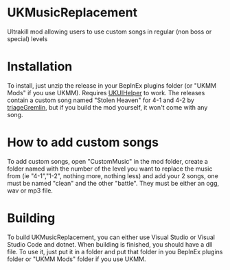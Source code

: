 # UKMusicReplacement

Ultrakill mod allowing users to use custom songs in regular (non boss or special) levels

# Installation

To install, just unzip the release in your BepInEx plugins folder (or "UKMM Mods" if you use UKMM). Requires [UKUIHelper](https://github.com/ZedDevStuff/UKUIHelper) to work. The releases contain a custom song named "Stolen Heaven" for 4-1 and 4-2 by [triageGremlin](https://www.youtube.com/c/triageGremlin), but if you build the mod yourself, it won't come with any song.

# How to add custom songs

To add custom songs, open "CustomMusic" in the mod folder, create a folder named with the number of the level you want to replace the music from (ie "4-1","1-2", nothing more, nothing less) and add your 2 songs, one must be named "clean" and the other "battle". They must be either an ogg, wav or mp3 file. 

# Building

To build UKMusicReplacement, you can either use Visual Studio or Visual Studio Code and dotnet. When building is finished, you should have a dll file. To use it, just put it in a folder and put that folder in you BepInEx plugins folder or "UKMM Mods" folder if you use UKMM.
